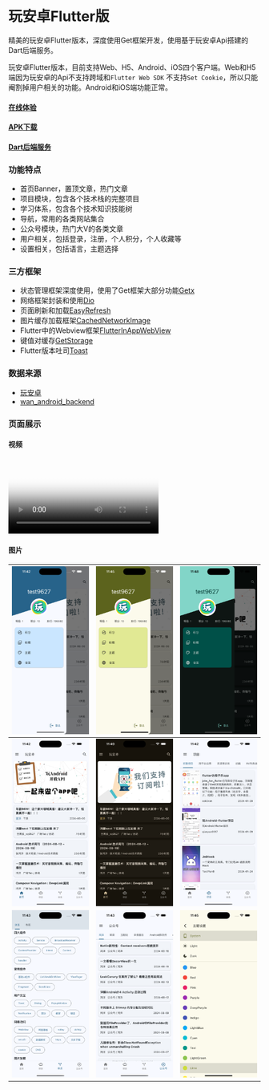 # 玩安卓Flutter版

精美的玩安卓Flutter版本，深度使用Get框架开发，使用基于玩安卓Api搭建的Dart后端服务。

玩安卓Flutter版本，目前支持Web、H5、Android、iOS四个客户端。Web和H5端因为玩安卓的Api不支持跨域和`Flutter Web SDK`
不支持`Set Cookie`，所以只能阉割掉用户相关的功能。Android和iOS端功能正常。

#### [在线体验](https://jackeyvan.github.io/wan_android/)

#### [APK下载](https://xuelongqy.github.io/flutter_easy_refresh/)

#### [Dart后端服务](https://github.com/jackeyvan/wan_android/tree/master/wan_android_backend)

### 功能特点

- 首页Banner，置顶文章，热门文章
- 项目模块，包含各个技术栈的完整项目
- 学习体系，包含各个技术知识技能树
- 导航，常用的各类网站集合
- 公众号模块，热门大V的各类文章
- 用户相关，包括登录，注册，个人积分，个人收藏等
- 设置相关，包括语言，主题选择

### 三方框架

- 状态管理框架深度使用，使用了Get框架大部分功能[Getx](https://pub.dev/packages/get)
- 网络框架封装和使用[Dio](https://pub.dev/packages/dio)
- 页面刷新和加载[EasyRefresh](https://pub.dev/packages/easy_refresh)
- 图片缓存加载框架[CachedNetworkImage](https://pub.dev/packages/cached_network_image)
- Flutter中的Webview框架[FlutterInAppWebView](https://pub.dev/packages/flutter_inappwebview)
- 键值对缓存[GetStorage](https://pub.dev/packages/get_storage)
- Flutter版本吐司[Toast](https://pub.dev/packages/fluttertoast)

### 数据来源

- [玩安卓](https://www.wanandroid.com/api)
- [wan_android_backend](https://github.com/jackeyvan/wan_android/tree/master/wan_android_backend)

### 页面展示

#### 视频

<video src="./screenshot/screen_record.mp4"  poster="./screenshot/home_light.png" width="auto" height="auto"   controls="controls"></video>

#### 图片

| ![](./screenshot/drawer_blue.png) | ![](./screenshot/drawer_yellow.png) | ![](./screenshot/drawer_dark.png) |
|-----------------------------------|-------------------------------------|-----------------------------------|
| ![](./screenshot/home_light.png)  | ![](./screenshot/home_dark.png)     | ![](./screenshot/project.png)     |
| ![](./screenshot/structure.png)   | ![](./screenshot/platform.png)      | ![](./screenshot/theme.png)       |

